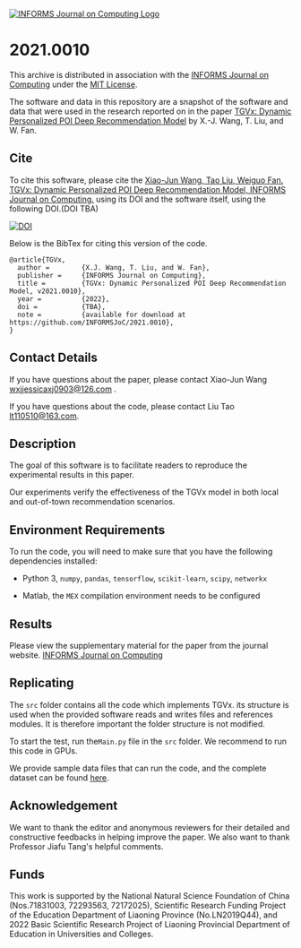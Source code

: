 [![INFORMS Journal on Computing Logo](https://INFORMSJoC.github.io/logos/INFORMS_Journal_on_Computing_Header.jpg)](https://pubsonline.informs.org/journal/ijoc)

# 2021.0010

This archive is distributed in association with the [INFORMS Journal on
Computing](https://pubsonline.informs.org/journal/ijoc) under the [MIT License](LICENSE).

The software and data in this repository are a snapshot of the software and data
that were used in the research reported on in the paper 
[TGVx: Dynamic Personalized POI Deep Recommendation Model](https://pubsonline.informs.org/journal/ijoc) by X.-J. Wang, T. Liu, and W. Fan. 

## Cite

To cite this software, please cite the [Xiao-Jun Wang, Tao Liu, Weiguo Fan. TGVx: Dynamic Personalized POI Deep Recommendation Model, INFORMS Journal on Computing.](https://pubsonline.informs.org/journal/ijoc) using its DOI and the software itself, using the following DOI.(DOI TBA)

[![DOI](https://zenodo.org/badge/574702645.svg)](https://zenodo.org/badge/latestdoi/574702645)

Below is the BibTex for citing this version of the code.

```
@article{TGVx,
  author =        {X.J. Wang, T. Liu, and W. Fan},
  publisher =     {INFORMS Journal on Computing},
  title =         {TGVx: Dynamic Personalized POI Deep Recommendation Model, v2021.0010},
  year =          {2022},
  doi =           {TBA},
  note =          {available for download at https://github.com/INFORMSJoC/2021.0010},
}  
```
## Contact Details

If you have questions about the paper, please contact Xiao-Jun Wang <wxjjessicaxj0903@126.com> . 

If you have questions about the code, please contact Liu Tao <lt110510@163.com>.

## Description

The goal of this software is to facilitate readers to reproduce the experimental results in this paper. 

Our experiments verify the effectiveness of the TGVx model in both local and out-of-town recommendation scenarios.

## Environment Requirements

To run the code, you will need to make sure that you have the following dependencies installed: 

- Python 3, `numpy`, `pandas`, `tensorflow`, `scikit-learn`, `scipy`, `networkx`

- Matlab, the `MEX` compilation environment needs to be configured

## Results

Please view the supplementary material for the paper from the journal website. [INFORMS Journal on
Computing](https://pubsonline.informs.org/journal/ijoc)

## Replicating

The `src` folder contains all the code which implements TGVx. its structure is used when the provided software reads and writes files and references modules. It is therefore important the folder structure is not modified.


To start the test, run the`Main.py` file in the `src` folder.  We recommend to run this code in GPUs.

We provide sample data files that can run the code, and the complete dataset can be found [here](https://sites.google.com/site/yangdingqi/home/foursquare-dataset).


## Acknowledgement
We want to thank the editor and anonymous reviewers for their detailed and constructive feedbacks in helping improve the paper. We also want to thank Professor Jiafu Tang's helpful comments. 

## Funds

This work is supported by the National Natural Science Foundation of China (Nos.71831003, 72293563, 72172025), Scientific Research Funding Project of the Education Department of Liaoning Province (No.LN2019Q44), and 2022 Basic Scientific Research Project of Liaoning Provincial Department of Education in Universities and Colleges.
